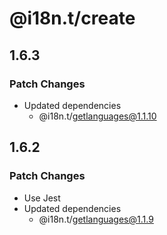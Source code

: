 # @i18n.t/create

## 1.6.3

### Patch Changes

- Updated dependencies
  - @i18n.t/getlanguages@1.1.10

## 1.6.2

### Patch Changes

- Use Jest
- Updated dependencies
  - @i18n.t/getlanguages@1.1.9
